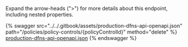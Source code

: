 Expand the arrow-heads (">") for more details about this endpoint, including nested properties.  

 {% swagger src="../../.gitbook/assets/production-dfns-api-openapi.json" path="/policies/policy-controls/{policyControlId}" method="delete" %}
[production-dfns-api-openapi.json](../../.gitbook/assets/production-dfns-api-openapi.json)
{% endswagger %}
